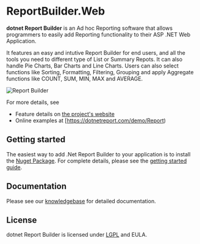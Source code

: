 # ReportBuilder.Web
**dotnet Report Builder** is an Ad hoc Reporting software that allows programmers to easily add Reporting functionality to their ASP .NET Web Application. 

It features an easy and intutive Report Builder for end users, and all the tools you need to different type of List or Summary Repots. It can also handle Pie Charts, Bar Charts and Line Charts. Users can also select functions like Sorting, Formatting, Filtering, Grouping and apply Aggregate functions like COUNT, SUM, MIN, MAX and AVERAGE.

![Report Builder](https://dotnetreport.com/content/img/pie-chart-screen-shot.png)

For more details, see

 * Feature details on [the project's website](http://www.dotnetreport.com)
 * Online examples at [https://dotnetreport.com/demo/Report)

## Getting started

The easiest way to add .Net Report Builder to your application is to install the [Nuget Package](https://www.nuget.org/packages/dotNetReport/). For complete details, please see the [getting started guide](https://dotnetreport.com/blog/getting-started-with-dotnet-report/). 

## Documentation

Please see our [knowledgebase](https://dotnetreport.com/knowledgebase/) for detailed documentation. 

## License
dotnet Report Builder is licensed under [LGPL](https://github.com/dotnetreport/ReportBuilder.Web/blob/master/LICENSE) and EULA. 
